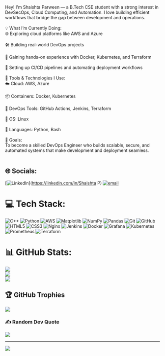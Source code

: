 Hey!
I'm Shaishta Parween — a B.Tech CSE student with a strong interest in DevSecOps, Cloud Computing, and Automation. I love building efficient workflows that bridge the gap between development and operations.<br><br>💡 What I’m Currently Doing:<br>🌐 Exploring cloud platforms like AWS and Azure<br><br>🛠️ Building real-world DevOps projects<br><br>🐳 Gaining hands-on experience with Docker, Kubernetes, and Terraform<br><br>🔁 Setting up CI/CD pipelines and automating deployment workflows<br><br>🧰 Tools & Technologies I Use:<br>☁️ Cloud: AWS, Azure<br><br>📦 Containers: Docker, Kubernetes<br><br>🔧 DevOps Tools: GitHub Actions, Jenkins, Terraform<br><br>🐧 OS: Linux<br><br>🐍 Languages: Python, Bash<br><br>🚀 Goals:<br>To become a skilled DevOps Engineer who builds scalable, secure, and automated systems that make development and deployment seamless.<br><br>


## 🌐 Socials:
[![LinkedIn](https://img.shields.io/badge/LinkedIn-%230077B5.svg?logo=linkedin&logoColor=white)](https://linkedin.com/in/Shaishta P) [![email](https://img.shields.io/badge/Email-D14836?logo=gmail&logoColor=white)](mailto:shaishta24@gmail.com) 

# 💻 Tech Stack:
![C++](https://img.shields.io/badge/c++-%2300599C.svg?style=for-the-badge&logo=c%2B%2B&logoColor=white) ![Python](https://img.shields.io/badge/python-3670A0?style=for-the-badge&logo=python&logoColor=ffdd54) ![AWS](https://img.shields.io/badge/AWS-%23FF9900.svg?style=for-the-badge&logo=amazon-aws&logoColor=white) ![Matplotlib](https://img.shields.io/badge/Matplotlib-%23ffffff.svg?style=for-the-badge&logo=Matplotlib&logoColor=black) ![NumPy](https://img.shields.io/badge/numpy-%23013243.svg?style=for-the-badge&logo=numpy&logoColor=white) ![Pandas](https://img.shields.io/badge/pandas-%23150458.svg?style=for-the-badge&logo=pandas&logoColor=white) ![Git](https://img.shields.io/badge/git-%23F05033.svg?style=for-the-badge&logo=git&logoColor=white) ![GitHub](https://img.shields.io/badge/github-%23121011.svg?style=for-the-badge&logo=github&logoColor=white) ![HTML5](https://img.shields.io/badge/html5-%23E34F26.svg?style=for-the-badge&logo=html5&logoColor=white) ![CSS3](https://img.shields.io/badge/css3-%231572B6.svg?style=for-the-badge&logo=css3&logoColor=white) ![Nginx](https://img.shields.io/badge/nginx-%23009639.svg?style=for-the-badge&logo=nginx&logoColor=white) ![Jenkins](https://img.shields.io/badge/jenkins-%232C5263.svg?style=for-the-badge&logo=jenkins&logoColor=white) ![Docker](https://img.shields.io/badge/docker-%230db7ed.svg?style=for-the-badge&logo=docker&logoColor=white) ![Grafana](https://img.shields.io/badge/grafana-%23F46800.svg?style=for-the-badge&logo=grafana&logoColor=white) ![Kubernetes](https://img.shields.io/badge/kubernetes-%23326ce5.svg?style=for-the-badge&logo=kubernetes&logoColor=white) ![Prometheus](https://img.shields.io/badge/Prometheus-E6522C?style=for-the-badge&logo=Prometheus&logoColor=white) ![Terraform](https://img.shields.io/badge/terraform-%235835CC.svg?style=for-the-badge&logo=terraform&logoColor=white)
# 📊 GitHub Stats:
![](https://github-readme-stats.vercel.app/api?username=ShaishtaP&theme=dark&hide_border=false&include_all_commits=true&count_private=false)<br/>
![](https://nirzak-streak-stats.vercel.app/?user=ShaishtaP&theme=dark&hide_border=false)<br/>
![](https://github-readme-stats.vercel.app/api/top-langs/?username=ShaishtaP&theme=dark&hide_border=false&include_all_commits=true&count_private=false&layout=compact)

## 🏆 GitHub Trophies
![](https://github-profile-trophy.vercel.app/?username=ShaishtaP&theme=radical&no-frame=false&no-bg=true&margin-w=4)

### ✍️ Random Dev Quote
![](https://quotes-github-readme.vercel.app/api?type=horizontal&theme=radical)

---
[![](https://visitcount.itsvg.in/api?id=ShaishtaP&icon=0&color=0)](https://visitcount.itsvg.in)

<!-- Proudly created with GPRM ( https://gprm.itsvg.in ) -->

